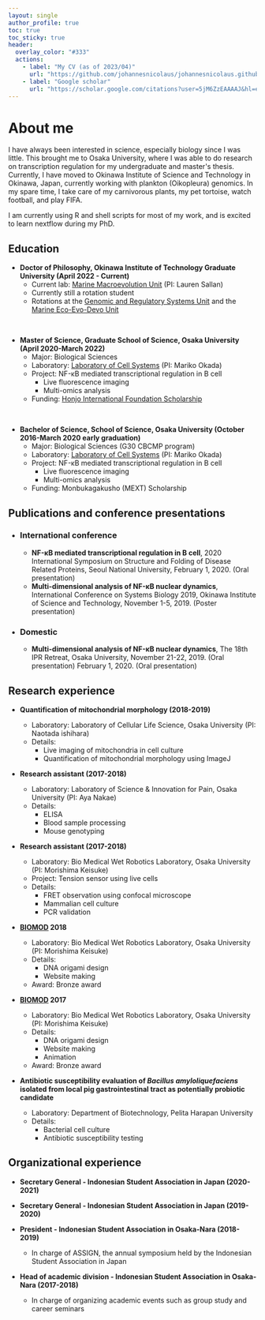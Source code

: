 ```yaml
---
layout: single
author_profile: true
toc: true
toc_sticky: true
header:
  overlay_color: "#333"
  actions:
    - label: "My CV (as of 2023/04)"
      url: "https://github.com/johannesnicolaus/johannesnicolaus.github.io/raw/master/files/20220308_CV.pdf"
    - label: "Google scholar"
      url: "https://scholar.google.com/citations?user=5jM6ZzEAAAAJ&hl=en"
---
```


<h1>About me</h1>

I have always been interested in science, especially biology since I was little. This brought me to Osaka University, where I was able to do research on transcription regulation for my undergraduate and master's thesis. Currently, I have moved to Okinawa Institute of Science and Technology in Okinawa, Japan, currently working with plankton (Oikopleura) genomics. In my spare time, I take care of my carnivorous plants, my pet tortoise, watch football, and play FIFA.

I am currently using R and shell scripts for most of my work, and is excited to learn nextflow during my PhD.

## Education

* **Doctor of Philosophy, Okinawa Institute of Technology Graduate University (April 2022 - Current)**
    * Current lab: <a href="https://groups.oist.jp/mmu" target="_blank">Marine Macroevolution Unit</a> (PI: Lauren Sallan)
    * Currently still a rotation student
    * Rotations at the <a href="https://groups.oist.jp/grsu" target="_blank">Genomic and Regulatory Systems Unit</a> and the <a href="https://groups.oist.jp/meedu" target="_blank">Marine Eco-Evo-Devo Unit</a>

<br>

* **Master of Science, Graduate School of Science, Osaka University (April 2020-March 2022)**
    * Major: Biological Sciences
    * Laboratory: <a href="http://www.protein.osaka-u.ac.jp/cell_systems/" target="_blank">Laboratory of Cell Systems</a> (PI: Mariko Okada)
    * Project: NF-κB mediated transcriptional regulation in B cell
      * Live fluorescence imaging
      * Multi-omics analysis
    * Funding: <a href="https://www.hisf.or.jp/" target="_blank">Honjo International Foundation Scholarship</a>

<br>

* **Bachelor of Science, School of Science, Osaka University (October 2016-March 2020 early graduation)**
    * Major: Biological Sciences (G30 CBCMP program)
    * Laboratory: <a href="http://www.protein.osaka-u.ac.jp/cell_systems/" target="_blank">Laboratory of Cell Systems</a> (PI: Mariko Okada)
    * Project: NF-κB mediated transcriptional regulation in B cell
      * Live fluorescence imaging
      * Multi-omics analysis
    * Funding: Monbukagakusho (MEXT) Scholarship

## Publications and conference presentations

* ### International conference
    * **NF-κB mediated transcriptional regulation in B cell**, 2020 International Symposium on Structure and Folding of Disease Related Proteins, Seoul National University, February 1, 2020. (Oral presentation)
    * **Multi-dimensional analysis of NF-κB nuclear dynamics**, International Conference on Systems Biology 2019, Okinawa Institute of Science and Technology, November 1-5, 2019. (Poster presentation)

* ### Domestic
    * **Multi-dimensional analysis of NF-κB nuclear dynamics**, The 18th IPR Retreat, Osaka University, November 21-22, 2019. (Oral presentation) February 1, 2020. (Oral presentation)


## Research experience

* **Quantification of mitochondrial morphology (2018-2019)**
    * Laboratory: Laboratory of Cellular Life Science, Osaka University (PI: Naotada ishihara)
    * Details: 
        * Live imaging of mitochondria in cell culture
        * Quantification of mitochondrial morphology using ImageJ

* **Research assistant (2017-2018)**
    * Laboratory: Laboratory of Science & Innovation for Pain, Osaka University  (PI: Aya Nakae) 
    * Details: 
        * ELISA
        * Blood sample processing
        * Mouse genotyping

* **Research assistant (2017-2018)**
    * Laboratory: Bio Medical Wet Robotics Laboratory, Osaka University (PI: Morishima Keisuke) 
    * Project: Tension sensor using live cells 
    * Details: 
        * FRET observation using confocal microscope
        * Mammalian cell culture
        * PCR validation

* **<a href="http://biomod.net" target="_blank">BIOMOD</a> 2018**
    * Laboratory: Bio Medical Wet Robotics Laboratory, Osaka University (PI: Morishima Keisuke) 
    * Details: 
        * DNA origami design
        * Website making
    * Award: Bronze award

* **<a href="http://biomod.net" target="_blank">BIOMOD</a> 2017**
    * Laboratory: Bio Medical Wet Robotics Laboratory, Osaka University (PI: Morishima Keisuke) 
    * Details: 
        * DNA origami design
        * Website making
        * Animation
    * Award: Bronze award

* **Antibiotic susceptibility evaluation of <i>Bacillus amyloliquefaciens</i> isolated from local pig gastrointestinal tract as potentially probiotic candidate**
    * Laboratory: Department of Biotechnology, Pelita Harapan University
    * Details: 
        * Bacterial cell culture
        * Antibiotic susceptibility testing

## Organizational experience

* **Secretary General - Indonesian Student Association in Japan (2020-2021)**

* **Secretary General - Indonesian Student Association in Japan (2019-2020)**

* **President - Indonesian Student Association in Osaka-Nara (2018-2019)**
  * In charge of ASSIGN, the annual symposium held by the Indonesian Student Association in Japan
  
* **Head of academic division - Indonesian Student Association in Osaka-Nara (2017-2018)**
  * In charge of organizing academic events such as group study and career seminars